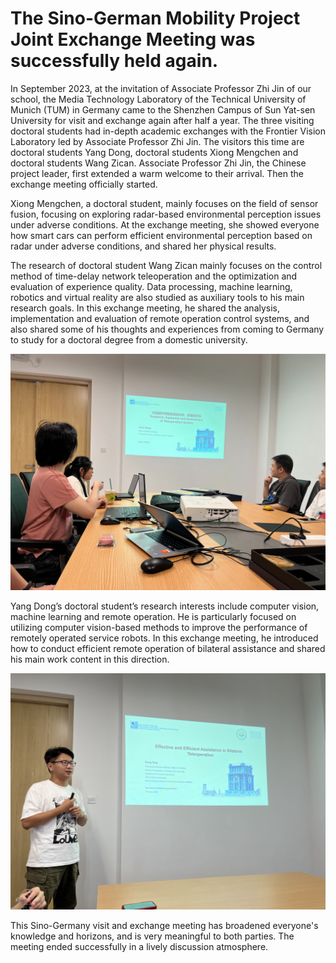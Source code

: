 # The Sino-German Mobility Project Joint Exchange Meeting was successfully held again.

In September 2023, at the invitation of Associate Professor Zhi Jin of our school, the Media Technology Laboratory of the Technical University of Munich (TUM) in Germany came to the Shenzhen Campus of Sun Yat-sen University for visit and exchange again after half a year. The three visiting doctoral students had in-depth academic exchanges with the Frontier Vision Laboratory led by Associate Professor Zhi Jin. The visitors this time are doctoral students Yang Dong, doctoral students Xiong Mengchen and doctoral students Wang Zican. Associate Professor Zhi Jin, the Chinese project leader, first extended a warm welcome to their arrival. Then the exchange meeting officially started.

Xiong Mengchen, a doctoral student, mainly focuses on the field of sensor fusion, focusing on exploring radar-based environmental perception issues under adverse conditions. At the exchange meeting, she showed everyone how smart cars can perform efficient environmental perception based on radar under adverse conditions, and shared her physical results.

The research of doctoral student Wang Zican mainly focuses on the control method of time-delay network teleoperation and the optimization and evaluation of experience quality. Data processing, machine learning, robotics and virtual reality are also studied as auxiliary tools to his main research goals. In this exchange meeting, he shared the analysis, implementation and evaluation of remote operation control systems, and also shared some of his thoughts and experiences from coming to Germany to study for a doctoral degree from a domestic university.

![photo](https://github.com/FVL2020/fvl.github.com/blob/master/news_photos/SG_again1.jpg)

Yang Dong’s doctoral student’s research interests include computer vision, machine learning and remote operation. He is particularly focused on utilizing computer vision-based methods to improve the performance of remotely operated service robots. In this exchange meeting, he introduced how to conduct efficient remote operation of bilateral assistance and shared his main work content in this direction.

![photo](https://github.com/FVL2020/fvl.github.com/blob/master/news_photos/SG_again2.jpg)

This Sino-Germany visit and exchange meeting has broadened everyone's knowledge and horizons, and is very meaningful to both parties. The meeting ended successfully in a lively discussion atmosphere.
